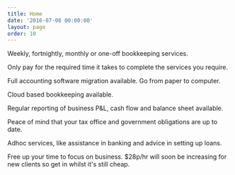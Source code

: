 ```yaml
---
title: Home
date: '2016-07-08 00:00:00'
layout: page
order: 10
---
```

Weekly, fortnightly, monthly or one-off bookkeeping services.

Only pay for the required time it takes to complete the services you require.

Full accounting software migration available. Go from paper to computer.

Cloud based bookkeeping available.

Regular reporting of business P&L, cash flow and balance sheet available. 

Peace of mind that your tax office and government obligations are up to date.

Adhoc services, like assistance in banking and advice in setting up loans.

Free up your time to focus on business. $28p/hr will soon be increasing for new clients so get in whilst it's still cheap.